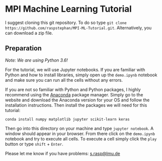 # MPI Machine Learning Tutorial

I suggest cloning this git repository. To do so type `git clone https://github.com/raspstephan/MPI-ML-Tutorial.git`. Alternatively, you can download a zip file.

## Preparation

*Note: We are using Python 3.6!*

For the tutorial, we will use Jupyter notebooks. If you are familiar with Python and how to install libraries, simply open up the `demo.ipynb` notebook and make sure you can run all the cells without any errors.

If you are not so familiar with Python and Python packages, I highly recommend using the [Anaconda](https://www.anaconda.com/download) package manager. Simply go to the website and download the Anaconda version for your OS and follow the installation instructions. Then install the packages we will need for this tutorial:

```
conda install numpy matplotlib jupyter scikit-learn keras
```

Then go into this directory on your machine and type `jupyter notebook`. A window should appear in your browser. From there click on the `demo.ipynb` notebook and try to execute all cells. To execute a cell simply click the `play` button or type `shift` + `Enter`.

Please let me know if you have problems: s.rasp@lmu.de